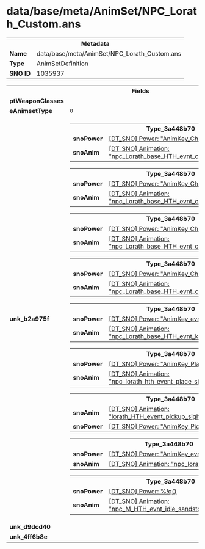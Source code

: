 <h1>data/base/meta/AnimSet/NPC_Lorath_Custom.ans</h1><table><tr><th colspan="100%">Metadata</th></tr><tr><td><b>Name</b></td><td>data/base/meta/AnimSet/NPC_Lorath_Custom.ans</td></tr><tr><td><b>Type</b></td><td>AnimSetDefinition</td></tr><tr><td><b>SNO ID</b></td><td>1035937</td></tr></table>

<table><tr><th colspan="100%">Fields</th></tr><tr><td><b>ptWeaponClasses</b></td><td></td></tr><tr><td><b>eAnimsetType</b></td><td><code>0</code></td></tr><tr><td><b>unk_b2a975f</b></td><td><table><tr><th colspan="100%">Type_3a448b70</th></tr><tr><td><b>snoPower</b></td><td><a href="..\Power\AnimKey_Chant_Ritual_EyeLevel.pow.md">[DT_SNO] Power: "AnimKey_Chant_Ritual_EyeLevel"</a></td></tr><tr><td><b>snoAnim</b></td><td><a href="..\Anim\npc_Lorath_base_HTH_evnt_chant_ritual_eyelevel_RT.ani.md">[DT_SNO] Animation: "npc_Lorath_base_HTH_evnt_chant_ritual_eyelevel_RT"</a></td></tr></table>


<table><tr><th colspan="100%">Type_3a448b70</th></tr><tr><td><b>snoPower</b></td><td><a href="..\Power\AnimKey_Chant_Ritual_Ground.pow.md">[DT_SNO] Power: "AnimKey_Chant_Ritual_Ground"</a></td></tr><tr><td><b>snoAnim</b></td><td><a href="..\Anim\npc_Lorath_base_HTH_evnt_chant_ritual_ground_RT.ani.md">[DT_SNO] Animation: "npc_Lorath_base_HTH_evnt_chant_ritual_ground_RT"</a></td></tr></table>


<table><tr><th colspan="100%">Type_3a448b70</th></tr><tr><td><b>snoPower</b></td><td><a href="..\Power\AnimKey_Chant_Ritual_Sky.pow.md">[DT_SNO] Power: "AnimKey_Chant_Ritual_Sky"</a></td></tr><tr><td><b>snoAnim</b></td><td><a href="..\Anim\npc_Lorath_base_HTH_evnt_chant_ritual_sky_RT.ani.md">[DT_SNO] Animation: "npc_Lorath_base_HTH_evnt_chant_ritual_sky_RT"</a></td></tr></table>


<table><tr><th colspan="100%">Type_3a448b70</th></tr><tr><td><b>snoPower</b></td><td><a href="..\Power\AnimKey_Chant_Ritual_Table.pow.md">[DT_SNO] Power: "AnimKey_Chant_Ritual_Table"</a></td></tr><tr><td><b>snoAnim</b></td><td><a href="..\Anim\npc_Lorath_base_HTH_evnt_chant_ritual_table_RT.ani.md">[DT_SNO] Animation: "npc_Lorath_base_HTH_evnt_chant_ritual_table_RT"</a></td></tr></table>


<table><tr><th colspan="100%">Type_3a448b70</th></tr><tr><td><b>snoPower</b></td><td><a href="..\Power\AnimKey_evnt_kickChest.pow.md">[DT_SNO] Power: "AnimKey_evnt_kickChest"</a></td></tr><tr><td><b>snoAnim</b></td><td><a href="..\Anim\npc_Lorath_base_HTH_evnt_kickChest_RT.ani.md">[DT_SNO] Animation: "npc_Lorath_base_HTH_evnt_kickChest_RT"</a></td></tr></table>


<table><tr><th colspan="100%">Type_3a448b70</th></tr><tr><td><b>snoPower</b></td><td><a href="..\Power\AnimKey_PlaceObject_Large.pow.md">[DT_SNO] Power: "AnimKey_PlaceObject_Large"</a></td></tr><tr><td><b>snoAnim</b></td><td><a href="..\Anim\npc_lorath_hth_event_place_sightless_eye.ani.md">[DT_SNO] Animation: "npc_lorath_hth_event_place_sightless_eye"</a></td></tr></table>


<table><tr><th colspan="100%">Type_3a448b70</th></tr><tr><td><b>snoAnim</b></td><td><a href="..\Anim\lorath_HTH_event_pickup_sightless_eye.ani.md">[DT_SNO] Animation: "lorath_HTH_event_pickup_sightless_eye"</a></td></tr><tr><td><b>snoPower</b></td><td><a href="..\Power\AnimKey_PickupObject_Large.pow.md">[DT_SNO] Power: "AnimKey_PickupObject_Large"</a></td></tr></table>


<table><tr><th colspan="100%">Type_3a448b70</th></tr><tr><td><b>snoPower</b></td><td><a href="..\Power\AnimKey_evnt_kickDirt.pow.md">[DT_SNO] Power: "AnimKey_evnt_kickDirt"</a></td></tr><tr><td><b>snoAnim</b></td><td><a href="..\Anim\npc_lorath_hth_event_kick_dirt.ani.md">[DT_SNO] Animation: "npc_lorath_hth_event_kick_dirt"</a></td></tr></table>


<table><tr><th colspan="100%">Type_3a448b70</th></tr><tr><td><b>snoPower</b></td><td><a href="#UKNOWN">[DT_SNO] Power: %!q(<nil>)</a></td></tr><tr><td><b>snoAnim</b></td><td><a href="..\Anim\npc_M_HTH_evnt_idle_sandstorm.ani.md">[DT_SNO] Animation: "npc_M_HTH_evnt_idle_sandstorm"</a></td></tr></table>


</td></tr><tr><td><b>unk_d9dcd40</b></td><td></td></tr><tr><td><b>unk_4ff6b8e</b></td><td></td></tr></table>

